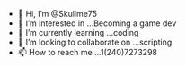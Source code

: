 - 👋 Hi, I’m @Skullme75
- 👀 I’m interested in ...Becoming a game dev
- 🌱 I’m currently learning ...coding
- 💞️ I’m looking to collaborate on ...scripting 
- 📫 How to reach me ...1(240)7273298

<!---
Skullme75/Skullme75 is a ✨ special ✨ repository because its `README.md` (this file) appears on your GitHub profile.
You can click the Preview link to take a look at your changes.
--->
